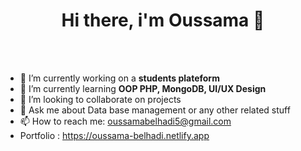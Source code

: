 <h1 align="center">Hi there, i'm Oussama 👋</h1>
<br><br>
<p align="center">

 - 🔭 I’m currently working on a <b>students plateform</b>
 - 🌱 I’m currently learning <b>OOP PHP, MongoDB, UI/UX Design</b>
- 👯 I’m looking to collaborate on projects
- 💬 Ask me about Data base management or any other related stuff
- 📫 How to reach me: oussamabelhadi5@gmail.com
- Portfolio : https://oussama-belhadi.netlify.app
  
</p>




<!--
Here are some ideas to get you started:

- 😄 Pronouns: ...

- ⚡ Fun fact: ...

- 🤔 I’m looking for help with ...

-->
